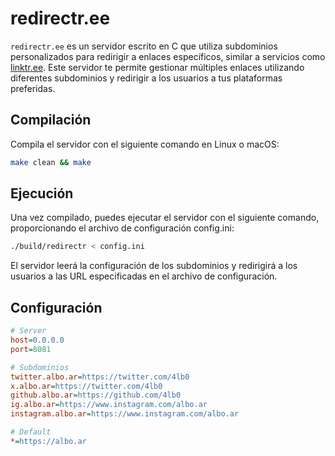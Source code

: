 # redirectr.ee

`redirectr.ee` es un servidor escrito en C que utiliza subdominios personalizados para redirigir a enlaces específicos,
similar a servicios como [linktr.ee](https://linktr.ee). Este servidor te permite gestionar múltiples enlaces utilizando
diferentes subdominios y redirigir a los usuarios a tus plataformas preferidas.

## Compilación

Compila el servidor con el siguiente comando en Linux o macOS:

```bash
make clean && make
```

## Ejecución

Una vez compilado, puedes ejecutar el servidor con el siguiente comando, proporcionando el archivo de configuración config.ini:

```bash
./build/redirectr < config.ini
```

El servidor leerá la configuración de los subdominios y redirigirá a los usuarios a las URL especificadas en el archivo
de configuración.

## Configuración

```ini
# Server
host=0.0.0.0
port=8081

# Subdominios
twitter.albo.ar=https://twitter.com/4lb0
x.albo.ar=https://twitter.com/4lb0
github.albo.ar=https://github.com/4lb0
ig.albo.ar=https://www.instagram.com/albo.ar
instagram.albo.ar=https://www.instagram.com/albo.ar

# Default
*=https://albo.ar
```
